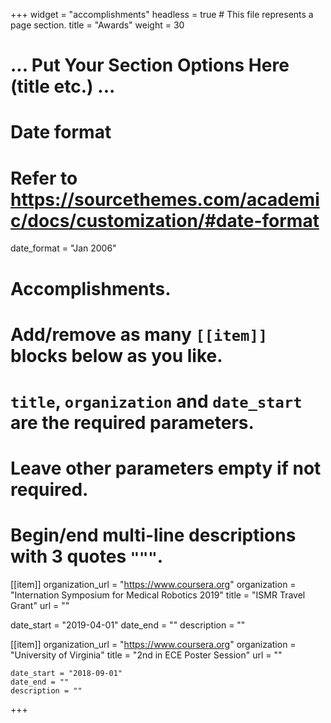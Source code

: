 +++
widget = "accomplishments"
headless = true  # This file represents a page section.
title = "Awards"
weight = 30
# ... Put Your Section Options Here (title etc.) ...

# Date format
#   Refer to https://sourcethemes.com/academic/docs/customization/#date-format
date_format = "Jan 2006"

# Accomplishments.
#   Add/remove as many `[[item]]` blocks below as you like.
#   `title`, `organization` and `date_start` are the required parameters.
#   Leave other parameters empty if not required.
#   Begin/end multi-line descriptions with 3 quotes `"""`.

[[item]]
  organization_url = "https://www.coursera.org"
  organization = "Internation Symposium for Medical Robotics 2019"
  title = "ISMR Travel Grant"
  url = ""

  date_start = "2019-04-01"
  date_end = ""
  description = ""

  [[item]]
    organization_url = "https://www.coursera.org"
    organization = "University of Virginia"
    title = "2nd in ECE Poster Session"
    url = ""

    date_start = "2018-09-01"
    date_end = ""
    description = ""
+++
